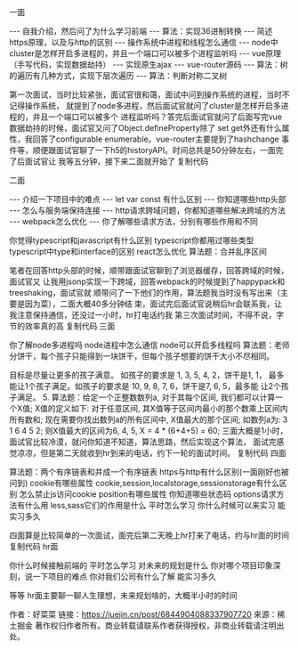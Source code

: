 一面 

--- 自我介绍，然后问了为什么学习前端
--- 算法：实现36进制转换
--- 简述https原理，以及与http的区别
--- 操作系统中进程和线程怎么通信
--- node中cluster是怎样开启多进程的，并且一个端口可以被多个进程监听吗
--- vue原理（手写代码，实现数据劫持）
--- 实现原生ajax
--- vue-router源码
--- 算法：树的遍历有几种方式，实现下层次遍历
--- 算法：判断对称二叉树


第一次面试，当时比较紧张，面试官很和蔼，面试中问到操作系统的进程，当时不记得操作系统，
就提到了node多进程，然后面试官就问了cluster是怎样开启多进程的，并且一个端口可以被多个
进程监听吗？答完后面试官就问了后面写完vue数据劫持的时候，面试官又问了Object.defineProperty除了
set get外还有什么属性，我回答了configurable enumerable。vue-router主要提到了hashchange
事件等，顺便跟面试官聊了一下h5的historyAPI。时间总共是50分钟左右，一面完了后面试官让
我等五分钟，接下来二面就开始了
复制代码

二面

--- 介绍一下项目中的难点
--- let var const 有什么区别
--- 你知道哪些http头部
--- 怎么与服务端保持连接
--- http请求跨域问题，你都知道哪些解决跨域的方法
--- webpack怎么优化
--- 你了解哪些请求方法，分别有哪些作用和不同

你觉得typescript和javascript有什么区别
typescript你都用过哪些类型
typescript中type和interface的区别
react怎么优化
算法题：合并乱序区间

笔者在回答http头部的时候，顺带跟面试官聊到了浏览器缓存，回答跨域的时候，面试官又
让我用jsonp实现一下跨域，回答webpack的时候提到了happypack和treeshaking，面试官就
顺带问了一下他们的作用，算法题我当时没有写出来（主要是因为菜），二面大概40多分钟结
束，面试完后面试官说稍后hr会联系我，让我注意保持通信，还没过一小时，hr打电话约我
第三次面试时间，不得不说，字节的效率真的高
复制代码
三面

你了解node多进程吗
node进程中怎么通信
node可以开启多线程吗
算法题：老师分饼干，每个孩子只能得到一块饼干，但每个孩子想要的饼干大小不尽相同。

目标是尽量让更多的孩子满意。 如孩子的要求是 1, 3, 5, 4, 2，饼干是1, 1，
最多能让1个孩子满足。如孩子的要求是 10, 9, 8, 7, 6，饼干是7, 6, 5，最多能
让2个孩子满足。
5. 算法题：给定一个正整数数列a, 对于其每个区间, 我们都可以计算一个X值;
X值的定义如下: 对于任意区间, 其X值等于区间内最小的那个数乘上区间内所有数和;
现在需要你找出数列a的所有区间中, X值最大的那个区间;
如数列a为: 3 1 6 4 5 2; 则X值最大的区间为6, 4, 5, X = 4 * (6+4+5) = 60;
三面大概是1小时，面试官比较冷漠，就问你知道不知道，算法思路，然后实现这个算法，
面试完感觉凉凉，但是第二天就收到hr到来的电话，约下一轮的面试时间。
复制代码
四面

算法题：两个有序链表和并成一个有序链表
https与http有什么区别(一面刚好也被问到)
cookie有哪些属性
cookie,session,localstorage,sessionstorage有什么区别
怎么禁止js访问cookie
position有哪些属性
你知道哪些状态码
options请求方法有什么用
less,sass它们的作用是什么
平时怎么学习
你什么时候可以来实习
能实习多久

四面算是比较简单的一次面试，面完后第二天晚上hr打来了电话，约与hr面的时间
复制代码
hr面

你什么时候接触前端的
平时怎么学习
对未来的规划是什么
你对哪个项目印象深刻，说一下项目的难点
你对我们公司有什么了解
能实习多久

等等
hr面主要聊一聊人生理想，未来规划啥的，大概半小时的时间

作者：好菜菜
链接：https://juejin.cn/post/6844904088337907720
来源：稀土掘金
著作权归作者所有。商业转载请联系作者获得授权，非商业转载请注明出处。
